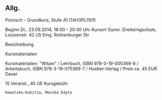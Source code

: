 ## Allg. 

Polnisch - Grundkurs, Stufe A1 (14H3PL1101)

Beginn
    Di., 23.09.2014, 18:00 - 20:30 Uhr
Kursort
    Gymn. Dreikönigschule, Louisenstr. 42 (*3*) Eing. Rothenburger Str


Beschreibung

Kursmaterialien

Kursmaterialien: "Witam" / Lehrbuch, ISBN 978-3-19-005369-8 / Arbeitsbuch, ISBN 978-3-19-075369-7 / Hueber-Verlag / Preis ca. 45 EUR
Dauer

15 Veranst., 45 UE
Kursgebühr

    Kowalska-Kubitza, Monika Edyta
